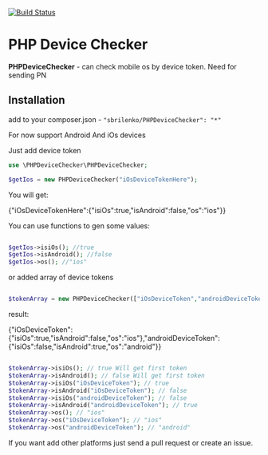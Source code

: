 [![Build Status](https://travis-ci.org/sbrilenko/PHPDeviceChecker.svg?branch=master)](https://travis-ci.org/sbrilenko/PHPDeviceChecker)

PHP Device Checker
===========

**PHPDeviceChecker** - can check mobile os by device token. Need for sending PN

Installation
------------
add to your composer.json - `"sbrilenko/PHPDeviceChecker": "*"`

For now support Android And iOs devices

Just add device token

```php
use \PHPDeviceChecker\PHPDeviceChecker;

$getIos = new PHPDeviceChecker("iOsDeviceTokenHere");

```

You will get:

{"iOsDeviceTokenHere":{"isiOs":true,"isAndroid":false,"os":"ios"}}

You can use functions to gen some values:

```php

$getIos->isiOs(); //true
$getIos->isAndroid(); //false
$getIos->os(); //"ios"

```

or added array of device tokens

```php

$tokenArray = new PHPDeviceChecker(["iOsDeviceToken","androidDeviceToken"]);

```

result:

{"iOsDeviceToken":{"isiOs":true,"isAndroid":false,"os":"ios"},"androidDeviceToken":{"isiOs":false,"isAndroid":true,"os":"android"}}

```php

$tokenArray->isiOs(); // true Will get first token
$tokenArray->isAndroid(); // false Will get first token
$tokenArray->isiOs("iOsDeviceToken"); // true
$tokenArray->isAndroid("iOsDeviceToken"); // false
$tokenArray->isiOs("androidDeviceToken"); // false
$tokenArray->isAndroid("androidDeviceToken"); // true
$tokenArray->os(); // "ios"
$tokenArray->os("iOsDeviceToken"); // "ios"
$tokenArray->os("androidDeviceToken"); // "android"

```

If you want add other platforms just send a pull request or create an issue.




